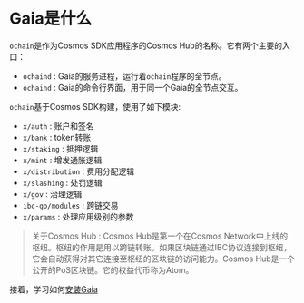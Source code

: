 # Gaia是什么

`ochain`是作为Cosmos SDK应用程序的Cosmos Hub的名称。它有两个主要的入口：

+ `ochaind` : Gaia的服务进程，运行着`ochain`程序的全节点。
+ `ochaind` : Gaia的命令行界面，用于同一个Gaia的全节点交互。

`ochain`基于Cosmos SDK构建，使用了如下模块:

+ `x/auth` : 账户和签名
+ `x/bank` : token转账
+ `x/staking` : 抵押逻辑
+ `x/mint` : 增发通胀逻辑
+ `x/distribution` : 费用分配逻辑
+ `x/slashing` : 处罚逻辑
+ `x/gov` : 治理逻辑
+ `ibc-go/modules` : 跨链交易
+ `x/params` : 处理应用级别的参数

> 关于Cosmos Hub : Cosmos Hub是第一个在Cosmos Network中上线的枢纽。枢纽的作用是用以跨链转账。如果区块链通过IBC协议连接到枢纽，它会自动获得对其它连接至枢纽的区块链的访问能力。Cosmos Hub是一个公开的PoS区块链。它的权益代币称为Atom。

接着，学习如何[安装Gaia](./installation.md)